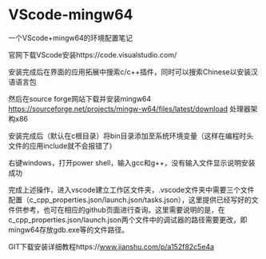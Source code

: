 # VScode-mingw64
一个VScode+mingw64的环境配置笔记

官网下载VScode安装https://code.visualstudio.com/

安装完成后在界面的应用拓展中搜索c/c++插件，同时可以搜索Chinese以安装汉语语言包

然后在source forge网站下载并安装mingw64 https://sourceforge.net/projects/mingw-w64/files/latest/download 处理器架构x86

安装完成后（默认在c根目录）将bin目录添加至系统环境变量（这样在编程时头文件的应用include就不会报错了）

右键windows，打开power shell，输入gcc和g++，没有输入文件显示说明安装成功

完成上述操作，进入vscode建立工作区文件夹，.vscode文件夹中需要三个文件配置（c_cpp_properties.json/launch.json/tasks.json），这里提供已经写好的文件供参考，也可在相应的github页面进行查询。这里需要说明的是，在c_cpp_properties.json/launch.json两个文件中的调试器的路径需要更改，即mingw64存放gdb.exe等的文件路径。

GIT下载安装详细教程https://www.jianshu.com/p/a152f82c5e4a

